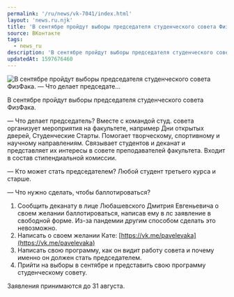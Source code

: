 ```yaml
---
permalink: '/ru/news/vk-7041/index.html'
layout: 'news.ru.njk'
title: 'В сентябре пройдут выборы председателя студенческого совета ФизФака.    — Что делает председате…'
source: ВКонтакте
tags:
  - news_ru
description: 'В сентябре пройдут выборы председателя студенческого совета ФизФака.    — Что делает председате…'
updatedAt: 1597676460
---
```

![В сентябре пройдут выборы председателя студенческого совета ФизФака.    — Что делает председате…](https://sun9-52.userapi.com/impg/c856120/v856120215/24286a/W4hi4nLDw8s.jpg?size=400x250&quality=96&proxy=1&sign=978611e19e6de6fa1c0cb41097c4a353&c_uniq_tag=-c2_KrHfDZ279cPWhb6YeD1WpEFLFuodg-57KskFwbs&type=album)

В сентябре пройдут выборы председателя студенческого совета ФизФака.

— Что делает председатель?
Вместе с командой студ. совета организует мероприятия на факультете, например Дни открытых дверей, Студенческие Старты. Помогает творческому, спортивному и научному направлениям. Связывает студентов и деканат и представляет их интересы в совете преподавателей факультета. Входит в состав стипендиальной комиссии.

— Кто может стать председателем?
Любой студент третьего курса и старше.

— Что нужно сделать, чтобы баллотироваться?
1. Сообщить деканату в лице Любашевского Дмитрия Евгеньевича  о своем желании баллотироваться, написав ему в лс заявление в свободной форме. Из-за пандемии другим способом сделать это невозможно.
2. Написать о своем желании Кате: [https://vk.me/pavelevaka](https://vk.me/pavelevaka)
3. Написать свою программу, как он видит работу совета и почему именно он должен стать председателем.
4. Прийти на выборы в сентябре и представить свою программу студенческому совету.

Заявления принимаются до 31 августа.
